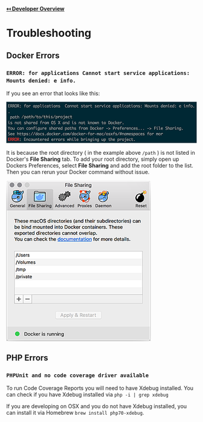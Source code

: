 **[↤ Developer Overview](../README.md)**

Troubleshooting
===

Docker Errors
---

### `ERROR: for applications Cannot start service applications: Mounts denied: e info.`

If you see an error that looks like this:

![Docker Error](../docs/img/docker-error.png "Docker Error")

It is because the root directory ( in the example above `/path` ) is not listed in Docker's __File Sharing__ tab.  To add your root directory, simply open up Dockers Preferences, select __File Sharing__ and add the root folder to the list.  Then you can rerun your Docker command without issue.

![Docker File Sharing](../docs/img/docker-file-sharing.png "Docker File Sharing")


PHP Errors
---

### `PHPUnit and no code coverage driver available`

To run Code Coverage Reports you will need to have Xdebug installed. You can check if you have Xdebug installed via `php -i | grep xdebug`

If you are developing on OSX and you do not have Xdebug installed, you can install it via Homebrew `brew install php70-xdebug`.
